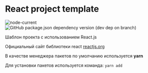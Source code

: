 # React project template

![node-current](https://img.shields.io/node/v/gulp-sass)
![GitHub package.json dependency version (dev dep on branch)](https://img.shields.io/github/package-json/dependency-version/Vulong-development/react-project/dev/webpack)

 Шаблон проекта с использованием React.js

Официальный сайт библиотеки react
[reactjs.org](https://reactjs.org)

В качестве менеджера пакетов по умолчанию используется **yarn**

Для установки пакетов используется команда: `yarn add`
